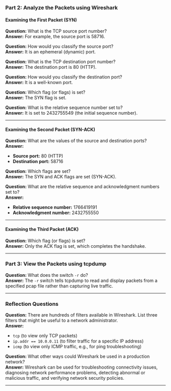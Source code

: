 ### Part 2: Analyze the Packets using Wireshark

#### Examining the First Packet (SYN)

**Question:** What is the TCP source port number?  
**Answer:** For example, the source port is 58716.

**Question:** How would you classify the source port?  
**Answer:** It is an ephemeral (dynamic) port.

**Question:** What is the TCP destination port number?  
**Answer:** The destination port is 80 (HTTP).

**Question:** How would you classify the destination port?  
**Answer:** It is a well-known port.

**Question:** Which flag (or flags) is set?  
**Answer:** The SYN flag is set.

**Question:** What is the relative sequence number set to?  
**Answer:** It is set to 2432755549 (the initial sequence number).

---

#### Examining the Second Packet (SYN-ACK)

**Question:** What are the values of the source and destination ports?  
**Answer:**  
- **Source port:** 80 (HTTP)  
- **Destination port:** 58716

**Question:** Which flags are set?  
**Answer:** The SYN and ACK flags are set (SYN-ACK).

**Question:** What are the relative sequence and acknowledgment numbers set to?  
**Answer:**  
- **Relative sequence number:** 1766419191  
- **Acknowledgment number:** 2432755550

---

#### Examining the Third Packet (ACK)

**Question:** Which flag (or flags) is set?  
**Answer:** Only the ACK flag is set, which completes the handshake.

---

### Part 3: View the Packets using tcpdump

**Question:** What does the switch `-r` do?  
**Answer:** The `-r` switch tells tcpdump to read and display packets from a specified pcap file rather than capturing live traffic.

---

### Reflection Questions

**Question:** There are hundreds of filters available in Wireshark. List three filters that might be useful to a network administrator.  
**Answer:**  
- `tcp` (to view only TCP packets)  
- `ip.addr == 10.0.0.11` (to filter traffic for a specific IP address)  
- `icmp` (to view only ICMP traffic, e.g., for ping troubleshooting)

**Question:** What other ways could Wireshark be used in a production network?  
**Answer:** Wireshark can be used for troubleshooting connectivity issues, diagnosing network performance problems, detecting abnormal or malicious traffic, and verifying network security policies.

---
